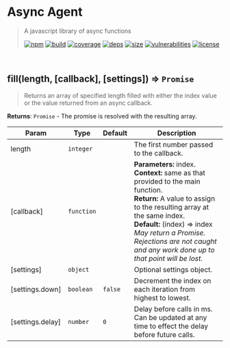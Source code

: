 # Async Agent

> A javascript library of async functions
>
> [![npm][npm]][npm-url]
[![build][build]][build-url]
[![coverage][coverage]][coverage-url]
[![deps][deps]][deps-url]
[![size][size]][size-url]
[![vulnerabilities][vulnerabilities]][vulnerabilities-url]
[![license][license]][license-url]


<br><a name="fill"></a>

## fill(length, [callback], [settings]) ⇒ <code>Promise</code>
> Returns an array of specified length filled with either the index value or the value returned from an async callback.

**Returns**: <code>Promise</code> - The promise is resolved with the resulting array.  

| Param | Type | Default | Description |
| --- | --- | --- | --- |
| length | <code>integer</code> |  | The first number passed to the callback. |
| [callback] | <code>function</code> |  | __Parameters:__ index.<br> __Context:__ same as that provided to the main function.<br> __Return:__ A value to assign to the resulting array at the same index.<br> __Default:__ (index) => index<br> _May return a Promise. Rejections are not caught and any work done up to that point will be lost._ |
| [settings] | <code>object</code> |  | Optional settings object. |
| [settings.down] | <code>boolean</code> | <code>false</code> | Decrement the index on each iteration from highest to lowest. |
| [settings.delay] | <code>number</code> | <code>0</code> | Delay before calls in ms. Can be updated at any time to effect the delay before future calls. |


[npm]: https://img.shields.io/npm/v/async-agent.svg
[npm-url]: https://npmjs.com/package/async-agent
[build]: https://travis-ci.org/DarrenPaulWright/async-agent.svg?branch&#x3D;master
[build-url]: https://travis-ci.org/DarrenPaulWright/async-agent
[coverage]: https://coveralls.io/repos/github/DarrenPaulWright/async-agent/badge.svg?branch&#x3D;master
[coverage-url]: https://coveralls.io/github/DarrenPaulWright/async-agent?branch&#x3D;master
[deps]: https://david-dm.org/darrenpaulwright/async-agent.svg
[deps-url]: https://david-dm.org/darrenpaulwright/async-agent
[size]: https://packagephobia.now.sh/badge?p&#x3D;async-agent
[size-url]: https://packagephobia.now.sh/result?p&#x3D;async-agent
[vulnerabilities]: https://snyk.io/test/github/DarrenPaulWright/async-agent/badge.svg?targetFile&#x3D;package.json
[vulnerabilities-url]: https://snyk.io/test/github/DarrenPaulWright/async-agent?targetFile&#x3D;package.json
[license]: https://img.shields.io/github/license/DarrenPaulWright/async-agent.svg
[license-url]: https://npmjs.com/package/async-agent/LICENSE.md
